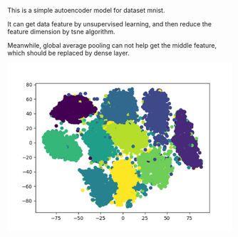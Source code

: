 This is a simple autoencoder model for dataset mnist.

It can get data feature by unsupervised learning, and then reduce the feature dimension by tsne algorithm.

Meanwhile, global average pooling can not help get the middle feature, which should be replaced by dense layer.

![](https://github.com/Ezereal/AutoEncoder/blob/master/result.png)
